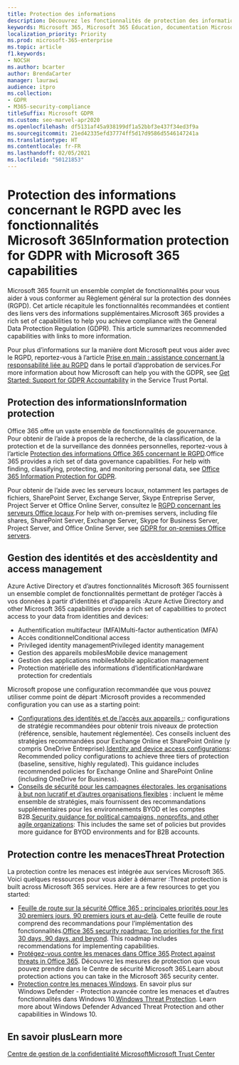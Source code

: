```yaml
---
title: Protection des informations
description: Découvrez les fonctionnalités de protection des informations dans Microsoft 365 pour le règlement général sur la protection des données (RGPD).
keywords: Microsoft 365, Microsoft 365 Éducation, documentation Microsoft 365, RGPD
localization_priority: Priority
ms.prod: microsoft-365-enterprise
ms.topic: article
f1.keywords:
- NOCSH
ms.author: bcarter
author: BrendaCarter
manager: laurawi
audience: itpro
ms.collection:
- GDPR
- M365-security-compliance
titleSuffix: Microsoft GDPR
ms.custom: seo-marvel-apr2020
ms.openlocfilehash: df5131af45a938199df1a52bbf3e437f34ed3f9a
ms.sourcegitcommit: 21ed42335efd37774ff5d17d9586d5546147241a
ms.translationtype: HT
ms.contentlocale: fr-FR
ms.lasthandoff: 02/05/2021
ms.locfileid: "50121853"
---
```

# <a name="information-protection-for-gdpr-with-microsoft-365-capabilities"></a><span data-ttu-id="7b2e8-104">Protection des informations concernant le RGPD avec les fonctionnalités Microsoft 365</span><span class="sxs-lookup"><span data-stu-id="7b2e8-104">Information protection for GDPR with Microsoft 365 capabilities</span></span>

<span data-ttu-id="7b2e8-p101">Microsoft 365 fournit un ensemble complet de fonctionnalités pour vous aider à vous conformer au Règlement général sur la protection des données (RGPD). Cet article récapitule les fonctionnalités recommandées et contient des liens vers des informations supplémentaires.</span><span class="sxs-lookup"><span data-stu-id="7b2e8-p101">Microsoft 365 provides a rich set of capabilities to help you achieve compliance with the General Data Protection Regulation (GDPR). This article summarizes recommended capabilities with links to more information.</span></span>

<span data-ttu-id="7b2e8-107">Pour plus d’informations sur la manière dont Microsoft peut vous aider avec le RGPD, reportez-vous à l’article [Prise en main : assistance concernant la responsabilité liée au RGPD](https://servicetrust.microsoft.com/ViewPage/GDPRGetStarted) dans le portail d’approbation de services.</span><span class="sxs-lookup"><span data-stu-id="7b2e8-107">For more information about how Microsoft can help you with the GDPR, see [Get Started: Support for GDPR Accountability](https://servicetrust.microsoft.com/ViewPage/GDPRGetStarted) in the Service Trust Portal.</span></span>

## <a name="information-protection"></a><span data-ttu-id="7b2e8-108">Protection des informations</span><span class="sxs-lookup"><span data-stu-id="7b2e8-108">Information protection</span></span>

<span data-ttu-id="7b2e8-p102">Office 365 offre un vaste ensemble de fonctionnalités de gouvernance. Pour obtenir de l’aide à propos de la recherche, de la classification, de la protection et de la surveillance des données personnelles, reportez-vous à l’article [Protection des informations Office 365 concernant le RGPD](/microsoft-365/compliance/office-365-information-protection-for-gdpr).</span><span class="sxs-lookup"><span data-stu-id="7b2e8-p102">Office 365 provides a rich set of data governance capabilities. For help with finding, classifying, protecting, and monitoring personal data, see [Office 365 Information Protection for GDPR](/microsoft-365/compliance/office-365-information-protection-for-gdpr).</span></span>

<span data-ttu-id="7b2e8-111">Pour obtenir de l’aide avec les serveurs locaux, notamment les partages de fichiers, SharePoint Server, Exchange Server, Skype Entreprise Server, Project Server et Office Online Server, consultez le [RGPD concernant les serveurs Office locaux](/microsoft-365/compliance/gdpr-for-office-servers).</span><span class="sxs-lookup"><span data-stu-id="7b2e8-111">For help with on-premises servers, including file shares, SharePoint Server, Exchange Server, Skype for Business Server, Project Server, and Office Online Server, see [GDPR for on-premises Office servers](/microsoft-365/compliance/gdpr-for-office-servers).</span></span> 

## <a name="identity-and-access-management"></a><span data-ttu-id="7b2e8-112">Gestion des identités et des accès</span><span class="sxs-lookup"><span data-stu-id="7b2e8-112">Identity and access management</span></span>

<span data-ttu-id="7b2e8-113">Azure Active Directory et d’autres fonctionnalités Microsoft 365 fournissent un ensemble complet de fonctionnalités permettant de protéger l’accès à vos données à partir d’identités et d’appareils :</span><span class="sxs-lookup"><span data-stu-id="7b2e8-113">Azure Active Directory and other Microsoft 365 capabilities provide a rich set of capabilities to protect access to your data from identities and devices:</span></span>

- <span data-ttu-id="7b2e8-114">Authentification multifacteur (MFA)</span><span class="sxs-lookup"><span data-stu-id="7b2e8-114">Multi-factor authentication (MFA)</span></span>
- <span data-ttu-id="7b2e8-115">Accès conditionnel</span><span class="sxs-lookup"><span data-stu-id="7b2e8-115">Conditional access</span></span>
- <span data-ttu-id="7b2e8-116">Privileged identity management</span><span class="sxs-lookup"><span data-stu-id="7b2e8-116">Privileged identity management</span></span>
- <span data-ttu-id="7b2e8-117">Gestion des appareils mobiles</span><span class="sxs-lookup"><span data-stu-id="7b2e8-117">Mobile device management</span></span>
- <span data-ttu-id="7b2e8-118">Gestion des applications mobiles</span><span class="sxs-lookup"><span data-stu-id="7b2e8-118">Mobile application management</span></span>
- <span data-ttu-id="7b2e8-119">Protection matérielle des informations d’identification</span><span class="sxs-lookup"><span data-stu-id="7b2e8-119">Hardware protection for credentials</span></span>

<span data-ttu-id="7b2e8-120">Microsoft propose une configuration recommandée que vous pouvez utiliser comme point de départ :</span><span class="sxs-lookup"><span data-stu-id="7b2e8-120">Microsoft provides a recommended configuration you can use as a starting point:</span></span>

- <span data-ttu-id="7b2e8-p103">[Configurations des identités et de l’accès aux appareils :](/microsoft-365/security/office-365-security/microsoft-365-policies-configurations): configurations de stratégie recommandées pour obtenir trois niveaux de protection (référence, sensible, hautement réglementée). Ces conseils incluent des stratégies recommandées pour Exchange Online et SharePoint Online (y compris OneDrive Entreprise).</span><span class="sxs-lookup"><span data-stu-id="7b2e8-p103">[Identity and device access configurations](/microsoft-365/security/office-365-security/microsoft-365-policies-configurations): Recommended policy configurations to achieve three tiers of protection (baseline, sensitive, highly regulated). This guidance includes recommended policies for Exchange Online and SharePoint Online (including OneDrive for Business).</span></span>
- <span data-ttu-id="7b2e8-123">[Conseils de sécurité pour les campagnes électorales, les organisations à but non lucratif et d’autres organisations flexibles](/microsoft-365/security/office-365-security/microsoft-security-guidance-for-political-campaigns-nonprofits-and-other-agile-o) : incluent le même ensemble de stratégies, mais fournissent des recommandations supplémentaires pour les environnements BYOD et les comptes B2B.</span><span class="sxs-lookup"><span data-stu-id="7b2e8-123">[Security guidance for political campaigns, nonprofits, and other agile organizations](/microsoft-365/security/office-365-security/microsoft-security-guidance-for-political-campaigns-nonprofits-and-other-agile-o): This includes the same set of policies but provides more guidance for BYOD environments and for B2B accounts.</span></span>

## <a name="threat-protection"></a><span data-ttu-id="7b2e8-124">Protection contre les menaces</span><span class="sxs-lookup"><span data-stu-id="7b2e8-124">Threat Protection</span></span>

<span data-ttu-id="7b2e8-p104">La protection contre les menaces est intégrée aux services Microsoft 365. Voici quelques ressources pour vous aider à démarrer :</span><span class="sxs-lookup"><span data-stu-id="7b2e8-p104">Threat protection is built across Microsoft 365 services. Here are a few resources to get you started:</span></span>

- <span data-ttu-id="7b2e8-p105">[Feuille de route sur la sécurité Office 365 : principales priorités pour les 30 premiers jours, 90 premiers jours et au-delà](/microsoft-365/security/office-365-security/security-roadmap). Cette feuille de route comprend des recommandations pour l’implémentation des fonctionnalités.</span><span class="sxs-lookup"><span data-stu-id="7b2e8-p105">[Office 365 security roadmap: Top priorities for the first 30 days, 90 days, and beyond](/microsoft-365/security/office-365-security/security-roadmap). This roadmap includes recommendations for implementing capabilities.</span></span> 
- <span data-ttu-id="7b2e8-129">[Protégez-vous contre les menaces dans Office 365](/microsoft-365/security/office-365-security/protect-against-threats).</span><span class="sxs-lookup"><span data-stu-id="7b2e8-129">[Protect against threats in Office 365](/microsoft-365/security/office-365-security/protect-against-threats).</span></span> <span data-ttu-id="7b2e8-130">Découvrez les mesures de protection que vous pouvez prendre dans le Centre de sécurité Microsoft 365.</span><span class="sxs-lookup"><span data-stu-id="7b2e8-130">Learn about protection actions you can take in the Microsoft 365 security center.</span></span>
- <span data-ttu-id="7b2e8-p107">[Protection contre les menaces Windows](/windows/security/threat-protection/). En savoir plus sur Windows Defender - Protection avancée contre les menaces et d’autres fonctionnalités dans Windows 10.</span><span class="sxs-lookup"><span data-stu-id="7b2e8-p107">[Windows Threat Protection](/windows/security/threat-protection/). Learn more about Windows Defender Advanced Threat Protection and other capabilities in Windows 10.</span></span>

## <a name="learn-more"></a><span data-ttu-id="7b2e8-133">En savoir plus</span><span class="sxs-lookup"><span data-stu-id="7b2e8-133">Learn more</span></span>

[<span data-ttu-id="7b2e8-134">Centre de gestion de la confidentialité Microsoft</span><span class="sxs-lookup"><span data-stu-id="7b2e8-134">Microsoft Trust Center</span></span>](https://www.microsoft.com/trust-center/privacy/gdpr-overview)
